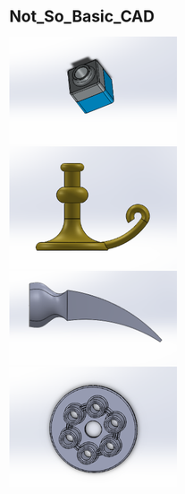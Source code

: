 # Not_So_Basic_CAD

<img src="NSBpics/tutorpicture.PNG" width="300" >


<img src="NSBpics/candlepicture.PNG" width="300" >


<img src="NSBpics/loftpicture.PNG" width="300" >


<img src="NSBpics/pressureplate.PNG" width="300" >

